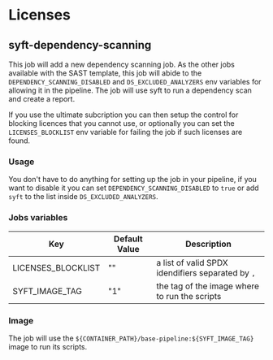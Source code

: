 # Licenses

## syft-dependency-scanning

This job will add a new dependency scanning job. As the other jobs available with the SAST template, this job will
abide to the `DEPENDENCY_SCANNING_DISABLED` and `DS_EXCLUDED_ANALYZERS` env variables for allowing it in the pipeline.
The job will use syft to run a dependency scan and create a report.

If you use the ultimate subcription you can then setup the control for blocking licences that you cannot use, or
optionally you can set the `LICENSES_BLOCKLIST` env variable for failing the job if such licenses are found.

### Usage

You don't have to do anything for setting up the job in your pipeline, if you want to disable it you can set
`DEPENDENCY_SCANNING_DISABLED` to `true` or add `syft` to the list inside `DS_EXCLUDED_ANALYZERS`.

### Jobs variables

| Key | Default Value | Description  |
| --- | --- | --- |
| LICENSES_BLOCKLIST | "" | a list of valid SPDX idendifiers separated by `,` |
| SYFT_IMAGE_TAG | "1" | the tag of the image where to run the scripts |

### Image

The job will use the `${CONTAINER_PATH}/base-pipeline:${SYFT_IMAGE_TAG}` image to run its scripts.
